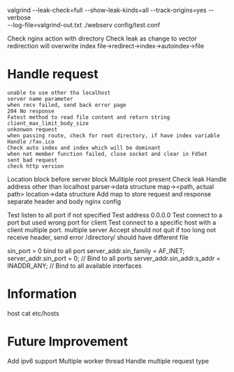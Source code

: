 valgrind --leak-check=full --show-leak-kinds=all --track-origins=yes  --verbose     
     --log-file=valgrind-out.txt          ./webserv config/test.conf

Check nginx action with directory
Check leak as change to vector
redirection will overwrite index
file->redirect->index->autoindex->file
# Handle request
    unable to use other tha localhost
    server name parameter
    when recv failed, send back error page
    204 No response
    Fatest method to read file content and return string
    client_max_limit_body_size
    unkonwon request
    when passing route, check for root directory, if have index variable
    Handle /fav.ico
    Check auto index and index which will be dominant
    when not member function failed, close socket and clear in FdSet
    sent bad request
    check http version

Location block before server block
Mulitiple root present
Check leak
Handle address other than localhost
parser->data structure
    map-><path, actual path>
location->data structure
Add map to store request and response
separate header and body
nginx config


Test listen to all port if not specified
Test address 0.0.0.0
Test connect to a port but used wrong port for client
Test connect to a specific host with a client
multiple port.
multiple server
Accept should not quit
if too long not receive header, send error
/directory/ should have different file


sin_port = 0 bind to all port
server_addr.sin_family = AF_INET;
    server_addr.sin_port = 0;  // Bind to all ports
    server_addr.sin_addr.s_addr = INADDR_ANY;  // Bind to all available interfaces

# Information
host cat etc/hosts

# Future Improvement
Add ipv6 support
Multiple worker thread
Handle multiple request type